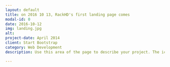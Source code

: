 ```yaml
---
layout: default
title: on 2016 10 13, RackHD's first landing page comes
modal-id: 0
date: 2016-10-12
img: landing.jpg
alt: 
project-date: April 2014
client: Start Bootstrap
category: Web Development
description: Use this area of the page to describe your project. The icon above is part of a free icon set by <a href="https://sellfy.com/p/8Q9P/jV3VZ/">Flat Icons</a>. On their website, you can download their free set with 16 icons, or you can purchase the entire set with 146 icons for only $12!

---
```

